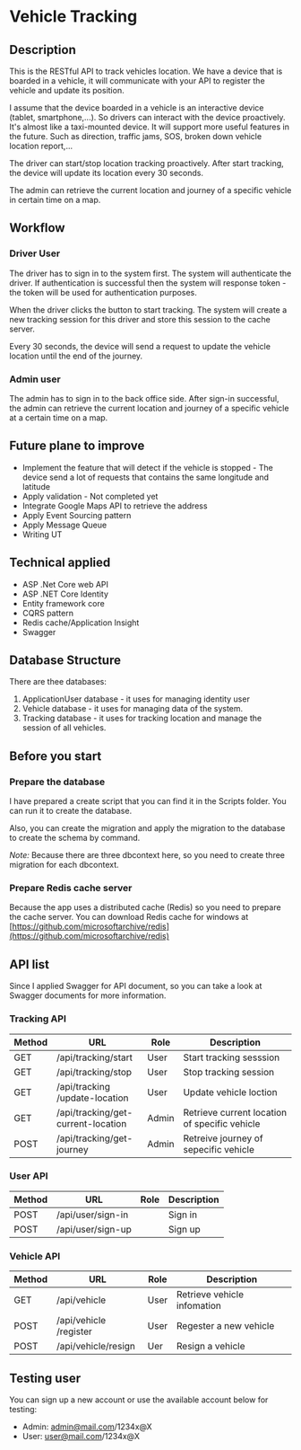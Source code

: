 

# Vehicle Tracking

## Description

This is the RESTful API to track ​vehicles ​​location. We have a device that is boarded in a vehicle, it will communicate with your API to register the vehicle and update its position.

I assume that the device boarded in a vehicle is an interactive device (tablet, smartphone,...). So drivers can interact with the device proactively. It's almost like a taxi-mounted device. It will support more useful features in the future. Such as direction, traffic jams, SOS, broken down vehicle location report,...

The driver can start/stop location tracking proactively. After start tracking, the device will update its location every 30 seconds.

The admin can retrieve the current location and journey of a specific vehicle in certain time on a map.

## Workflow

### Driver User
The driver has to sign in to the system first. The system will authenticate the driver. If authentication is successful then the system will response token - the token will be used for authentication purposes.

When the driver clicks the button to start tracking. The system will create a new tracking session for this driver and store this session to the cache server.

Every 30 seconds, the device will send a request to update the vehicle location until the end of the journey.

### Admin user
The admin has to sign in to the back office side. After sign-in successful, the admin can retrieve the current location and journey of a specific vehicle at a certain time on a map.

## Future plane to improve
- Implement the feature that will detect if the vehicle is stopped - The device send a lot of requests that contains the same longitude and latitude
- Apply validation - Not completed yet
- Integrate Google Maps API to retrieve the address
- Apply Event Sourcing pattern
- Apply Message Queue
- Writing UT


## Technical applied
- ASP .Net Core web API
- ASP .NET Core Identity
- Entity framework core
- CQRS pattern
- Redis cache/Application Insight
- Swagger

## Database Structure
There are thee databases:
1. ApplicationUser database - it uses for managing identity user
2. Vehicle database - it uses for managing data of the system. 
3. Tracking database - it uses for tracking location and manage the session of all vehicles.

## Before you start

### Prepare the database
I have prepared a create script that you can find it in the Scripts folder. You can run it to create the database.

Also, you can create the migration and apply the migration to the database to create the schema by command. 

*Note:* Because there are three dbcontext here, so you need to create three migration for each dbcontext. 

### Prepare Redis cache server
Because the app uses a distributed cache (Redis) so you need to prepare the cache server. You can download Redis cache for windows at 
[https://github.com/microsoftarchive/redis](https://github.com/microsoftarchive/redis)


## API list
Since I applied Swagger for API document, so you can take a look at Swagger documents for more information.

### Tracking API
| Method | URL | Role | Description |
| --- | --- | --- | --- |
| GET | /api​/tracking​/start | User | Start tracking sesssion |
| GET | /api​/tracking​/stop |  User | Stop tracking session |
| GET | ​/api​/tracking​/update-location | User | Update vehicle loction |
| GET | /api​/tracking​/get-current-location | Admin | Retrieve current location of specific vehicle |
| POST | /api​/tracking​/get-journey | Admin | Retreive journey of sepecific vehicle |

### User API
| Method | URL | Role | Description |
| --- | --- | --- | --- |
| POST | ​/api​/user​/sign-in |   | Sign in |
| POST | ​/api​/user​/sign-up |   | Sign up |

### Vehicle API
| Method | URL | Role | Description |
| --- | --- | --- | --- |
| GET | ​/api​/vehicle | User  | Retrieve vehicle infomation |
| POST | /api​/vehicle​/register | User  | Regester a new vehicle |
| POST | /api​/vehicle​/resign | Uer  | Resign a vehicle |


## Testing user
You can sign up a new account or use the available account below for testing:
- Admin: admin@mail.com/1234x@X
- User: user@mail.com/1234x@X

